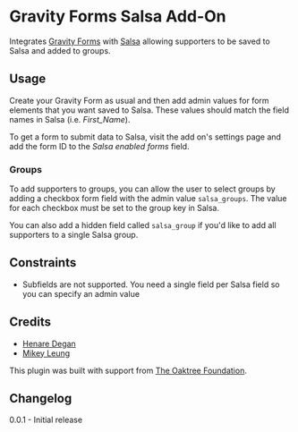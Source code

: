 Gravity Forms Salsa Add-On
==========================================

Integrates [Gravity Forms][gravity] with [Salsa][salsa] allowing supporters
to be saved to Salsa and added to groups.

Usage
-----

Create your Gravity Form as usual and then add admin values for form elements
that you want saved to Salsa. These values should match the field names
in Salsa (i.e. *First_Name*).

To get a form to submit data to Salsa, visit the add on's settings page
and add the form ID to the *Salsa enabled forms* field.

### Groups

To add supporters to groups, you can allow the user to select groups by
adding a checkbox form field with the admin value `salsa_groups`. The value
for each checkbox must be set to the group key in Salsa.

You can also add a hidden field called `salsa_group` if you'd like to
add all supporters to a single Salsa group.

Constraints
-----------

* Subfields are not supported. You need a single field per Salsa field so you can specify an admin value

Credits
-------

* [Henare Degan](http://www.henaredegan.com/)
* [Mikey Leung](http://www.mikeyleung.ca/)

This plugin was built with support from [The Oaktree Foundation][oaktree].

Changelog
---------

0.0.1 - Initial release

  [gravity]: http://www.gravityforms.com/
  [salsa]: http://www.salsalabs.com/
  [oaktree]: http://theoaktree.org/
